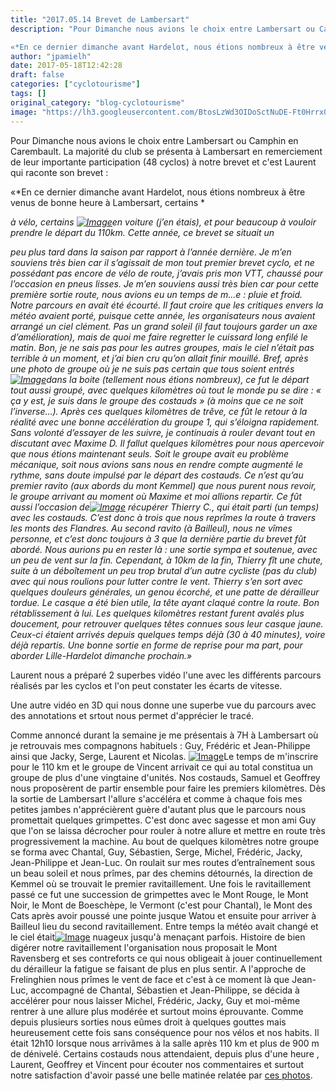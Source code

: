 ```yaml
---
title: "2017.05.14 Brevet de Lambersart"
description: "Pour Dimanche nous avions le choix entre Lambersart ou Camphin en Carembault. La majorité du club se présenta à Lambersart en remerciement de leur importante participation (48 cyclos) à notre brevet et c'est Laurent qui raconte son brevet :

«*En ce dernier dimanche avant Hardelot, nous étions nombreux à être venus de bonne heure à Lambersart, certains *"
author: "jpamielh"
date: 2017-05-18T12:42:28
draft: false
categories: ["cyclotourisme"]
tags: []
original_category: "blog-cyclotourisme"
image: "https://lh3.googleusercontent.com/BtosLzWd3OIDoSctNuDE-Ft0Hrrx0Q3KIASDMjJJNjYekyi8g6YMmZ6HifexzPiCLKWOyMeLGjNU9cnwzMqsdarEXZxmxNQwi0-42wYDdyyGqIYmotCvE-PaVBdF6ut10Shbn3ViBhZx09YF4qMpklP09sUj1PhjrrD4QLAMSla2DIQFoE3nKluUqr7WBktlLE8OK94oj6J9IhU-6GMZPXc_nalAlRgXpjmtFUlokUtQ1auOI-uZj4m7YE--duPy45JDuUGNnrKE3Zb-lD7cQOmFRe3oIUBR6ZwNTaugmzsnszN9oItYdy__qAzkFwzTm9TxkMZV3u4HXegmE90D9O9Gm5k6Pd47o1XtkTNH9QsQc3RjDCAL_8QYVo4PaX9Zg7WLLtzb4rYdaqzbAywGURLVq1rbcIMhHz3UM2sSNl2U5xa1AJn0JiEs1UgRn1xR6nYxWPv315EdbC2Jru7gE6RqJzUjvW6yjZ78V3C9ukE_dzRpumXrJZkGVW3N--21BmyDj5wvqOqLkmBFDLaQhOXRSVDQ7pOlN9d5ZUro97xIewwjZJZj6gX6qE7zsxoXvwOBhTBK-vAsUKTAjMiRjNUWxfuwF_NYqrFzxXXl9D0vMEQ5RCGmWw=w315-h104-no"
---
```


Pour Dimanche nous avions le choix entre Lambersart ou Camphin en Carembault. La majorit&eacute; du club se pr&eacute;senta &agrave; Lambersart en remerciement de leur importante participation (48 cyclos) &agrave; notre brevet et c'est Laurent qui raconte son brevet :

&laquo;*En ce dernier dimanche avant Hardelot, nous &eacute;tions nombreux &agrave; &ecirc;tre venus de bonne heure &agrave; Lambersart, certains *

<!--more-->

*&agrave; v&eacute;lo, certains&nbsp;[![Image](https://lh3.googleusercontent.com/BtosLzWd3OIDoSctNuDE-Ft0Hrrx0Q3KIASDMjJJNjYekyi8g6YMmZ6HifexzPiCLKWOyMeLGjNU9cnwzMqsdarEXZxmxNQwi0-42wYDdyyGqIYmotCvE-PaVBdF6ut10Shbn3ViBhZx09YF4qMpklP09sUj1PhjrrD4QLAMSla2DIQFoE3nKluUqr7WBktlLE8OK94oj6J9IhU-6GMZPXc_nalAlRgXpjmtFUlokUtQ1auOI-uZj4m7YE--duPy45JDuUGNnrKE3Zb-lD7cQOmFRe3oIUBR6ZwNTaugmzsnszN9oItYdy__qAzkFwzTm9TxkMZV3u4HXegmE90D9O9Gm5k6Pd47o1XtkTNH9QsQc3RjDCAL_8QYVo4PaX9Zg7WLLtzb4rYdaqzbAywGURLVq1rbcIMhHz3UM2sSNl2U5xa1AJn0JiEs1UgRn1xR6nYxWPv315EdbC2Jru7gE6RqJzUjvW6yjZ78V3C9ukE_dzRpumXrJZkGVW3N--21BmyDj5wvqOqLkmBFDLaQhOXRSVDQ7pOlN9d5ZUro97xIewwjZJZj6gX6qE7zsxoXvwOBhTBK-vAsUKTAjMiRjNUWxfuwF_NYqrFzxXXl9D0vMEQ5RCGmWw=w1215-h684-no)](https://lh3.googleusercontent.com/BtosLzWd3OIDoSctNuDE-Ft0Hrrx0Q3KIASDMjJJNjYekyi8g6YMmZ6HifexzPiCLKWOyMeLGjNU9cnwzMqsdarEXZxmxNQwi0-42wYDdyyGqIYmotCvE-PaVBdF6ut10Shbn3ViBhZx09YF4qMpklP09sUj1PhjrrD4QLAMSla2DIQFoE3nKluUqr7WBktlLE8OK94oj6J9IhU-6GMZPXc_nalAlRgXpjmtFUlokUtQ1auOI-uZj4m7YE--duPy45JDuUGNnrKE3Zb-lD7cQOmFRe3oIUBR6ZwNTaugmzsnszN9oItYdy__qAzkFwzTm9TxkMZV3u4HXegmE90D9O9Gm5k6Pd47o1XtkTNH9QsQc3RjDCAL_8QYVo4PaX9Zg7WLLtzb4rYdaqzbAywGURLVq1rbcIMhHz3UM2sSNl2U5xa1AJn0JiEs1UgRn1xR6nYxWPv315EdbC2Jru7gE6RqJzUjvW6yjZ78V3C9ukE_dzRpumXrJZkGVW3N--21BmyDj5wvqOqLkmBFDLaQhOXRSVDQ7pOlN9d5ZUro97xIewwjZJZj6gX6qE7zsxoXvwOBhTBK-vAsUKTAjMiRjNUWxfuwF_NYqrFzxXXl9D0vMEQ5RCGmWw=w1215-h684-no)en voiture (j&rsquo;en &eacute;tais), et pour beaucoup &agrave; vouloir prendre le d&eacute;part du 110km. Cette ann&eacute;e, ce brevet se situait un*

*peu plus tard dans la saison par rapport &agrave; l&rsquo;ann&eacute;e derni&egrave;re. Je m&rsquo;en souviens tr&egrave;s bien car il s&rsquo;agissait de mon tout premier brevet cyclo, et ne poss&eacute;dant pas encore de v&eacute;lo de route, j&rsquo;avais pris mon VTT, chauss&eacute; pour l&rsquo;occasion en pneus lisses. Je m&rsquo;en souviens aussi tr&egrave;s bien car pour cette premi&egrave;re sortie route, nous avions eu un temps de m&hellip;e : pluie et froid. Notre parcours en avait &eacute;t&eacute; &eacute;court&eacute;. Il faut croire que les critiques envers la m&eacute;t&eacute;o avaient port&eacute;, puisque cette ann&eacute;e, les organisateurs nous avaient arrang&eacute; un ciel cl&eacute;ment. Pas un grand soleil (il faut toujours garder un axe d&rsquo;am&eacute;lioration), mais de quoi me faire regretter le cuissard long enfil&eacute; le matin. Bon, je ne sais pas pour les autres groupes, mais le ciel n&rsquo;&eacute;tait pas terrible &agrave; un moment, et j&rsquo;ai bien cru qu&rsquo;on allait finir mouill&eacute;. Bref, apr&egrave;s une photo de groupe o&ugrave; je ne suis pas certain que tous soient entr&eacute;s&nbsp;[![Image](https://lh3.googleusercontent.com/W5PRGOXCmufDQkIQnSqeQkTRNRtFI3TowGuKsse7AmVl_bPL9NJJvUVsSIucA2zmtNweyuTs0vLRj0NoERqEuk75F75jIh2k_JhK2tnPt-7iPjgOPo_JcYq1fuWFu5sPNxt7S8y6-fHwge5i3YQt2tzCgmtdj2iCH-5sakcDY-43YtySiM3NnwmwosryhBmwK15NRd7jA6jXvHzv7dfCtkCtEX9abj4hwX4ZFBGJSP1Ib6-WkWYflhZ0t168okAa18fPZYEdydRvPJVpF-i6G9eX4NN8x3hzEpikqLeBWgR0WwjKWV8Lcv6bu1tw9lvfEXOwTVLzE6M9Z9vn4H03caTm5P7dzlV2mwN4SEHGQjjPBV9LbBFQwRyxVL7Ar7mnExHB_58AJxtYTqL2XMOJ1MGgqcgd3yNNnp81hGajIePyrsdcaHKbDZEeo1KFd4AYv5gCS0eDth0tgkCr5VR_TpQfZCjpPMYM9hOjp95se9Hmj2XZiZ4_HJxFT2IrKs0MOR9EAACPvVu1gl0ozQDYoX7tNyxILKija-AAeCfaFaLFG6HA7YaGn5Uvd-NkX4Fgu4WD9EzOnMxc4fR59yUnznM_oYfaQQO1OPHwjsOEwOKgU4sf5yPL3Q=w1215-h912-no)](https://lh3.googleusercontent.com/W5PRGOXCmufDQkIQnSqeQkTRNRtFI3TowGuKsse7AmVl_bPL9NJJvUVsSIucA2zmtNweyuTs0vLRj0NoERqEuk75F75jIh2k_JhK2tnPt-7iPjgOPo_JcYq1fuWFu5sPNxt7S8y6-fHwge5i3YQt2tzCgmtdj2iCH-5sakcDY-43YtySiM3NnwmwosryhBmwK15NRd7jA6jXvHzv7dfCtkCtEX9abj4hwX4ZFBGJSP1Ib6-WkWYflhZ0t168okAa18fPZYEdydRvPJVpF-i6G9eX4NN8x3hzEpikqLeBWgR0WwjKWV8Lcv6bu1tw9lvfEXOwTVLzE6M9Z9vn4H03caTm5P7dzlV2mwN4SEHGQjjPBV9LbBFQwRyxVL7Ar7mnExHB_58AJxtYTqL2XMOJ1MGgqcgd3yNNnp81hGajIePyrsdcaHKbDZEeo1KFd4AYv5gCS0eDth0tgkCr5VR_TpQfZCjpPMYM9hOjp95se9Hmj2XZiZ4_HJxFT2IrKs0MOR9EAACPvVu1gl0ozQDYoX7tNyxILKija-AAeCfaFaLFG6HA7YaGn5Uvd-NkX4Fgu4WD9EzOnMxc4fR59yUnznM_oYfaQQO1OPHwjsOEwOKgU4sf5yPL3Q=w1215-h912-no)dans la boite (tellement nous &eacute;tions nombreux), ce fut le d&eacute;part tout aussi group&eacute;, avec quelques kilom&egrave;tres o&ugrave; tout le monde pu se dire&nbsp;: &laquo; &ccedil;a y est, je suis dans le groupe des costauds &raquo; (&agrave; moins que ce ne soit l&rsquo;inverse&hellip;). Apr&egrave;s ces quelques kilom&egrave;tres de tr&ecirc;ve, ce f&ucirc;t le retour &agrave; la r&eacute;alit&eacute; avec une bonne acc&eacute;l&eacute;ration du groupe 1, qui s&rsquo;&eacute;loigna rapidement. Sans volont&eacute; d&rsquo;essayer de les suivre, je continuais &agrave; rouler devant tout en discutant avec Maxime D. Il fallut quelques kilom&egrave;tres pour nous apercevoir que nous &eacute;tions maintenant seuls. Soit le groupe avait eu probl&egrave;me m&eacute;canique, soit nous avions sans nous en rendre compte augment&eacute; le rythme, sans doute impuls&eacute; par le d&eacute;part des costauds. Ce n&rsquo;est qu&rsquo;au premier ravito (aux abords du mont Kemmel) que nous purent nous revoir, le groupe arrivant au moment o&ugrave; Maxime et moi allions repartir. Ce f&ucirc;t aussi l&rsquo;occasion de[![Image](https://lh3.googleusercontent.com/m4sgQ7SYaFP3LcQyp28j4l091V4DJHWkj8ob39VbDOxztkig4YPU62_o6KO-Me-jp2TLaNuoVREsONnKfmwFkw5t4zVTO7ZetXuJDeRCKDci4IjyvR-gvW6SRAmvc--p2AYfvhincOiVXfgxeHTEzqk5jxu-GI23tWI7dxq5XXBweYDXvRXfOZ3-QjeBLCLxobA2WXzBKBF0EdBeVX8G5FPZmnbKMR6NkkyGdu4B_ytubfQduajZyI72KMOUgDc-r5nN2S-oWOHaGLeB2vhAps-ZVjNEjH6UP4E8jXDDL0pT93_sdPLP-2ojo5VOn0MD4oAPgKFd14Pj74XoZ-JDLh32ErBqtc6hBRc8FJswi2M2mVuwcAUiaGLREpbLh6BYQz5Zw5K_X3rM4W_zCOHj6aUEZCrK-PiMvi0LawcmbwWc5TQeNYRz9PaBxlnFZzCk_4y0ilPA20wTw6V_X-vJ5TSU5UqbZD6URpaHsEZIaZuWdt6XA77lcQ4YN_mXqiPXKk_Ylz69MlEOSe9ukIXeHjpnKqplAorqg03lozxnyfff_GsHGoLH_Z3q6K8RI0Hw9FxfnladZZE96QdQ0iEeq-PxOeRb5ucbcqbNv_EOVBN9Eor3Iyo6gw=w1215-h684-no)](https://lh3.googleusercontent.com/m4sgQ7SYaFP3LcQyp28j4l091V4DJHWkj8ob39VbDOxztkig4YPU62_o6KO-Me-jp2TLaNuoVREsONnKfmwFkw5t4zVTO7ZetXuJDeRCKDci4IjyvR-gvW6SRAmvc--p2AYfvhincOiVXfgxeHTEzqk5jxu-GI23tWI7dxq5XXBweYDXvRXfOZ3-QjeBLCLxobA2WXzBKBF0EdBeVX8G5FPZmnbKMR6NkkyGdu4B_ytubfQduajZyI72KMOUgDc-r5nN2S-oWOHaGLeB2vhAps-ZVjNEjH6UP4E8jXDDL0pT93_sdPLP-2ojo5VOn0MD4oAPgKFd14Pj74XoZ-JDLh32ErBqtc6hBRc8FJswi2M2mVuwcAUiaGLREpbLh6BYQz5Zw5K_X3rM4W_zCOHj6aUEZCrK-PiMvi0LawcmbwWc5TQeNYRz9PaBxlnFZzCk_4y0ilPA20wTw6V_X-vJ5TSU5UqbZD6URpaHsEZIaZuWdt6XA77lcQ4YN_mXqiPXKk_Ylz69MlEOSe9ukIXeHjpnKqplAorqg03lozxnyfff_GsHGoLH_Z3q6K8RI0Hw9FxfnladZZE96QdQ0iEeq-PxOeRb5ucbcqbNv_EOVBN9Eor3Iyo6gw=w1215-h684-no)&nbsp;r&eacute;cup&eacute;rer Thierry C., qui &eacute;tait parti (un temps) avec les costauds. C&rsquo;est donc &agrave; trois que nous repr&icirc;mes la route &agrave; travers les monts des Flandres. Au second ravito (&agrave; Bailleul), nous ne v&icirc;mes personne, et c&rsquo;est donc toujours &agrave; 3 que la derni&egrave;re partie du brevet f&ucirc;t abord&eacute;. Nous aurions pu en rester l&agrave; : une sortie sympa et soutenue, avec un peu de vent sur la fin. Cependant, &agrave; 10km de la fin, Thierry f&icirc;t une chute, suite &agrave; un d&eacute;bo&icirc;tement un peu trop brutal d&rsquo;un autre cycliste (pas du club) avec qui nous roulions pour lutter contre le vent. Thierry s&rsquo;en sort avec quelques douleurs g&eacute;n&eacute;rales, un genou &eacute;corch&eacute;, et une patte de d&eacute;railleur tordue. Le casque a &eacute;t&eacute; bien utile, la t&ecirc;te ayant claqu&eacute; contre la route. Bon r&eacute;tablissement &agrave; lui. Les quelques kilom&egrave;tres restant furent aval&eacute;s plus doucement, pour retrouver quelques t&ecirc;tes connues sous leur casque jaune. Ceux-ci &eacute;taient arriv&eacute;s depuis quelques temps d&eacute;j&agrave; (30 &agrave; 40 minutes), voire d&eacute;j&agrave; repartis. Une bonne sortie en forme de reprise pour ma part, pour aborder Lille-Hardelot dimanche prochain.&raquo;&nbsp;*

Laurent nous a pr&eacute;par&eacute; 2 superbes vid&eacute;o l'une avec les diff&eacute;rents parcours r&eacute;alis&eacute;s par les cyclos et l'on peut constater les &eacute;carts de vitesse.&nbsp;

Une autre vid&eacute;o en 3D qui nous donne une superbe vue du parcours avec des annotations et srtout nous permet d'appr&eacute;cier le trac&eacute;.&nbsp;

Comme annonc&eacute; durant la semaine je me pr&eacute;sentais &agrave; 7H &agrave; Lambersart o&ugrave; je retrouvais mes compagnons habituels : Guy, Fr&eacute;d&eacute;ric et Jean-Philippe ainsi que Jacky, Serge, Laurent et Nicolas.&nbsp;[![Image](https://lh3.googleusercontent.com/xa9d76XWiMugbbAiVVaG8yOwFZOeo63NzdfzImE2cQPfBNobYWyKcIbUHIO-B2d8IHSloPKbqpWFwj1Qq225vuFxEnBjBL_JzhUPdIJ8b85tE0mLWoNKYjieUNB9QJLcbSAGoDTurW0U5D_CmkErTQJ5ZwtLbXnvyzIGN4WcXbXDdhHF-0VVBB5gYSv7A6LR0U8mmoDfMEoi3939R05VDFYf0h7nLhJyvlkooGcCZDiXBWz_hbmqzhKsgUxgiJsYI077Wo3-3auY1ZZURGSIOoKo31N2tlvtI0GAIw7L0ebRiwL_TRpjhaBcu3o-hRuKeR8Cvx6l3_0qEcRRlbZgo3_xSPi6Bq9KLnRPuavZ685x-G-z5TaczXoR6fRcrC5thybK8aSgsqjVXscPaUNLf7eIUbchfrH6KYWT4EOI_Gt_yFvhhlUMtUD6NIs8oHZ1zRLJsrKQhj5TDGojwZmydVi6hT-3UEN776MdFxKclZIwOnZ6Tbct00q0QWRWEKXbuP2OKw_x0wwlxZHqLuh08lUJ0Qs1xW7WD7LXf3urxFTOCbwfebH5e_FvyFZlTSkKXXqKJJosiHY6W8D4DQCa-5nCvOuhujJ4BPtU645w1xiFQIqw8Oei2A=w1215-h684-no)](https://lh3.googleusercontent.com/xa9d76XWiMugbbAiVVaG8yOwFZOeo63NzdfzImE2cQPfBNobYWyKcIbUHIO-B2d8IHSloPKbqpWFwj1Qq225vuFxEnBjBL_JzhUPdIJ8b85tE0mLWoNKYjieUNB9QJLcbSAGoDTurW0U5D_CmkErTQJ5ZwtLbXnvyzIGN4WcXbXDdhHF-0VVBB5gYSv7A6LR0U8mmoDfMEoi3939R05VDFYf0h7nLhJyvlkooGcCZDiXBWz_hbmqzhKsgUxgiJsYI077Wo3-3auY1ZZURGSIOoKo31N2tlvtI0GAIw7L0ebRiwL_TRpjhaBcu3o-hRuKeR8Cvx6l3_0qEcRRlbZgo3_xSPi6Bq9KLnRPuavZ685x-G-z5TaczXoR6fRcrC5thybK8aSgsqjVXscPaUNLf7eIUbchfrH6KYWT4EOI_Gt_yFvhhlUMtUD6NIs8oHZ1zRLJsrKQhj5TDGojwZmydVi6hT-3UEN776MdFxKclZIwOnZ6Tbct00q0QWRWEKXbuP2OKw_x0wwlxZHqLuh08lUJ0Qs1xW7WD7LXf3urxFTOCbwfebH5e_FvyFZlTSkKXXqKJJosiHY6W8D4DQCa-5nCvOuhujJ4BPtU645w1xiFQIqw8Oei2A=w1215-h684-no)Le temps de m'inscrire pour le 110 km et le groupe de Vincent arrivait ce qui au total constitua un groupe de plus d'une vingtaine d'unit&eacute;s. Nos costauds, Samuel et Geoffrey nous propos&egrave;rent de partir ensemble pour faire les premiers kilom&egrave;tres. D&egrave;s la sortie de Lambersart l'allure s'acc&eacute;l&eacute;ra et comme &agrave; chaque fois mes petites jambes n'appr&eacute;ci&egrave;rent gu&egrave;re d'autant plus que le parcours nous promettait quelques grimpettes. C'est donc avec sagesse et mon ami Guy que l'on se laissa d&eacute;crocher pour rouler &agrave; notre allure et mettre en route tr&egrave;s progressivement la machine. Au bout de quelques kilom&egrave;tres notre groupe se forma avec Chantal, Guy, S&eacute;bastien, Serge, Michel, Fr&eacute;d&eacute;ric, Jacky, Jean-Philippe et Jean-Luc. On roulait sur mes routes d&rsquo;entra&icirc;nement sous un beau soleil et nous pr&icirc;mes, par des chemins d&eacute;tourn&eacute;s, la direction de Kemmel o&ugrave; se trouvait le premier ravitaillement. Une fois le ravitaillement pass&eacute; ce fut une succession de grimpettes avec le Mont Rouge, le Mont Noir, le Mont de Boesch&egrave;pe, le Vermont (c'est pour Chantal), le Mont des Cats apr&egrave;s avoir pouss&eacute; une pointe jusque Watou et ensuite pour arriver &agrave; Bailleul lieu du second ravitaillement. Entre temps la m&eacute;t&eacute;o avait chang&eacute; et le ciel &eacute;tait[![Image](https://lh3.googleusercontent.com/U80pBU1S14Aq0UhtGDxG3vm92AHqtmm2reGBdMqHnT7PEUeAMsBx-C6Oj-nZy0o9VAcCJycqY-7wo-0JzwOitlo_fy2FVQSXDncKD8_EHQ2wAISkLaHgpTsMK5WXf0cgxoJl_FcnowJ9fKuxamQsQsDDb-IhPQZLKsat9E2RNwCEMFk-w9m4yYJf93iCzqhF5oOFhLkrcDRIlutyyDnu_VEwvtV_v4JnwceguObVpBqj2kIwP3gO2BUlATwQFG_MtwoB0S1QKzu39vpIoczGKUuWlgdtEh7AxxYAU5kgaiWOxlIDqaYZIQ32ZyVxEJzTipXJgeinrX8R8aFawy99bJsG7XfyF6J4R19W6qfmMuamzsPTEDnW2VVUY4VJXfEysgFq3VUJv85r7ULjMmTIQBKWE2XrJjutCV5-PJ_vovEx9j4IGOIFiOOBBe32T0fRVzgnYF_Sfb6OB9XeBiZw-C6nmlVCXKO2xSHhwvsw3V9ZwnZPQciZ-e7pucfQ1eMbvNDMVNfj7D50ASicgzt0HV5rwnq--ahrlOa1yBavBqfSYFVMtHsGM7q9BK9ibzTLpOYAGxwjZ1giEG3vpo7rvAW9VPg2m9hreWl-V_zYxa2X7xjX9hR4mQ=w1215-h912-no)](https://lh3.googleusercontent.com/U80pBU1S14Aq0UhtGDxG3vm92AHqtmm2reGBdMqHnT7PEUeAMsBx-C6Oj-nZy0o9VAcCJycqY-7wo-0JzwOitlo_fy2FVQSXDncKD8_EHQ2wAISkLaHgpTsMK5WXf0cgxoJl_FcnowJ9fKuxamQsQsDDb-IhPQZLKsat9E2RNwCEMFk-w9m4yYJf93iCzqhF5oOFhLkrcDRIlutyyDnu_VEwvtV_v4JnwceguObVpBqj2kIwP3gO2BUlATwQFG_MtwoB0S1QKzu39vpIoczGKUuWlgdtEh7AxxYAU5kgaiWOxlIDqaYZIQ32ZyVxEJzTipXJgeinrX8R8aFawy99bJsG7XfyF6J4R19W6qfmMuamzsPTEDnW2VVUY4VJXfEysgFq3VUJv85r7ULjMmTIQBKWE2XrJjutCV5-PJ_vovEx9j4IGOIFiOOBBe32T0fRVzgnYF_Sfb6OB9XeBiZw-C6nmlVCXKO2xSHhwvsw3V9ZwnZPQciZ-e7pucfQ1eMbvNDMVNfj7D50ASicgzt0HV5rwnq--ahrlOa1yBavBqfSYFVMtHsGM7q9BK9ibzTLpOYAGxwjZ1giEG3vpo7rvAW9VPg2m9hreWl-V_zYxa2X7xjX9hR4mQ=w1215-h912-no)&nbsp;nuageux jusqu'&agrave; mena&ccedil;ant parfois. Histoire de bien dig&eacute;rer notre ravitaillement l'organisation nous proposait le Mont Ravensberg et ses contreforts ce qui nous obligeait &agrave; jouer continuellement du d&eacute;railleur la fatigue se faisant de plus en plus sentir. A l'approche de Frelinghien nous pr&icirc;mes le vent de face et c'est &agrave; ce moment l&agrave; que Jean-Luc, accompagn&eacute; de Chantal, S&eacute;bastien et Jean-Philippe, se d&eacute;cida &agrave; acc&eacute;l&eacute;rer pour nous laisser Michel, Fr&eacute;d&eacute;ric, Jacky, Guy et moi-m&ecirc;me rentrer &agrave; une allure plus mod&eacute;r&eacute;e et surtout moins &eacute;prouvante. Comme depuis plusieurs sorties nous e&ucirc;mes droit &agrave; quelques gouttes mais heureusement cette fois sans cons&eacute;quence pour nos v&eacute;los et nos habits. Il &eacute;tait 12h10 lorsque nous arriv&acirc;mes &agrave; la salle apr&egrave;s 110 km et plus de 900 m de d&eacute;nivel&eacute;. Certains costauds nous attendaient, depuis plus d'une heure , Laurent, Geoffrey et Vincent pour &eacute;couter nos commentaires et surtout notre satisfaction d'avoir pass&eacute; une belle matin&eacute;e relat&eacute;e par&nbsp;[ces photos](https://goo.gl/photos/B8NsFg1x29axxUBLA).